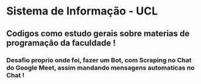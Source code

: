 # Sistema de Informação - UCL

## Codigos como estudo gerais sobre materias de programação da faculdade !

### Desafio proprio onde foi, fazer um Bot, com Scraping no Chat do Google Meet, assim mandando mensagens automaticas no Chat !
